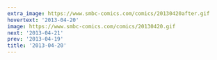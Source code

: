 ```yaml
---
extra_image: https://www.smbc-comics.com/comics/20130420after.gif
hovertext: '2013-04-20'
image: https://www.smbc-comics.com/comics/20130420.gif
next: '2013-04-21'
prev: '2013-04-19'
title: '2013-04-20'
---
```

